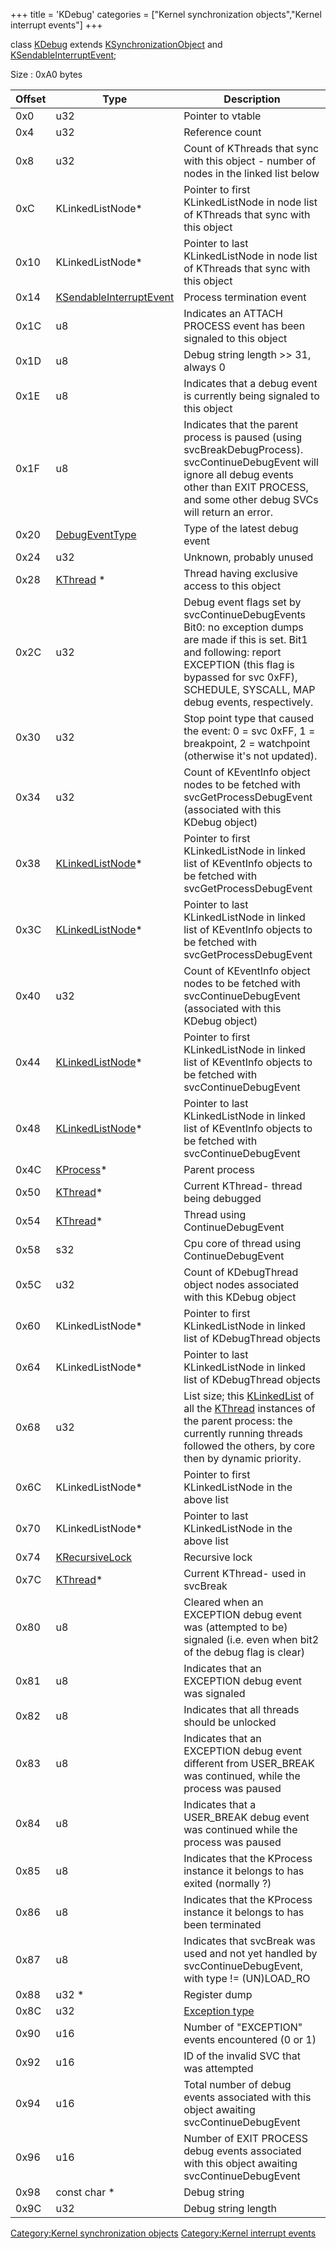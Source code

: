 +++
title = 'KDebug'
categories = ["Kernel synchronization objects","Kernel interrupt events"]
+++

class [KDebug](KDebug "wikilink") extends
[KSynchronizationObject](KSynchronizationObject "wikilink") and
[KSendableInterruptEvent](KSendableInterruptEvent "wikilink");

Size : 0xA0 bytes

| Offset | Type                                                          | Description                                                                                                                                                                                                                     |
|--------|---------------------------------------------------------------|---------------------------------------------------------------------------------------------------------------------------------------------------------------------------------------------------------------------------------|
| 0x0    | u32                                                           | Pointer to vtable                                                                                                                                                                                                               |
| 0x4    | u32                                                           | Reference count                                                                                                                                                                                                                 |
| 0x8    | u32                                                           | Count of KThreads that sync with this object - number of nodes in the linked list below                                                                                                                                         |
| 0xC    | KLinkedListNode\*                                             | Pointer to first KLinkedListNode in node list of KThreads that sync with this object                                                                                                                                            |
| 0x10   | KLinkedListNode\*                                             | Pointer to last KLinkedListNode in node list of KThreads that sync with this object                                                                                                                                             |
| 0x14   | [KSendableInterruptEvent](KSendableInterruptEvent "wikilink") | Process termination event                                                                                                                                                                                                       |
| 0x1C   | u8                                                            | Indicates an ATTACH PROCESS event has been signaled to this object                                                                                                                                                              |
| 0x1D   | u8                                                            | Debug string length \>\> 31, always 0                                                                                                                                                                                           |
| 0x1E   | u8                                                            | Indicates that a debug event is currently being signaled to this object                                                                                                                                                         |
| 0x1F   | u8                                                            | Indicates that the parent process is paused (using svcBreakDebugProcess). svcContinueDebugEvent will ignore all debug events other than EXIT PROCESS, and some other debug SVCs will return an error.                           |
| 0x20   | [DebugEventType](SVC "wikilink")                              | Type of the latest debug event                                                                                                                                                                                                  |
| 0x24   | u32                                                           | Unknown, probably unused                                                                                                                                                                                                        |
| 0x28   | [KThread](KThread "wikilink") \*                              | Thread having exclusive access to this object                                                                                                                                                                                   |
| 0x2C   | u32                                                           | Debug event flags set by svcContinueDebugEvents Bit0: no exception dumps are made if this is set. Bit1 and following: report EXCEPTION (this flag is bypassed for svc 0xFF), SCHEDULE, SYSCALL, MAP debug events, respectively. |
| 0x30   | u32                                                           | Stop point type that caused the event: 0 = svc 0xFF, 1 = breakpoint, 2 = watchpoint (otherwise it's not updated).                                                                                                               |
| 0x34   | u32                                                           | Count of KEventInfo object nodes to be fetched with svcGetProcessDebugEvent (associated with this KDebug object)                                                                                                                |
| 0x38   | [KLinkedListNode](KLinkedListNode "wikilink")\*               | Pointer to first KLinkedListNode in linked list of KEventInfo objects to be fetched with svcGetProcessDebugEvent                                                                                                                |
| 0x3C   | [KLinkedListNode](KLinkedListNode "wikilink")\*               | Pointer to last KLinkedListNode in linked list of KEventInfo objects to be fetched with svcGetProcessDebugEvent                                                                                                                 |
| 0x40   | u32                                                           | Count of KEventInfo object nodes to be fetched with svcContinueDebugEvent (associated with this KDebug object)                                                                                                                  |
| 0x44   | [KLinkedListNode](KLinkedListNode "wikilink")\*               | Pointer to first KLinkedListNode in linked list of KEventInfo objects to be fetched with svcContinueDebugEvent                                                                                                                  |
| 0x48   | [KLinkedListNode](KLinkedListNode "wikilink")\*               | Pointer to last KLinkedListNode in linked list of KEventInfo objects to be fetched with svcContinueDebugEvent                                                                                                                   |
| 0x4C   | [KProcess](KProcess "wikilink")\*                             | Parent process                                                                                                                                                                                                                  |
| 0x50   | [KThread](KThread "wikilink")\*                               | Current KThread- thread being debugged                                                                                                                                                                                          |
| 0x54   | [KThread](KThread "wikilink")\*                               | Thread using ContinueDebugEvent                                                                                                                                                                                                 |
| 0x58   | s32                                                           | Cpu core of thread using ContinueDebugEvent                                                                                                                                                                                     |
| 0x5C   | u32                                                           | Count of KDebugThread object nodes associated with this KDebug object                                                                                                                                                           |
| 0x60   | KLinkedListNode\*                                             | Pointer to first KLinkedListNode in linked list of KDebugThread objects                                                                                                                                                         |
| 0x64   | KLinkedListNode\*                                             | Pointer to last KLinkedListNode in linked list of KDebugThread objects                                                                                                                                                          |
| 0x68   | u32                                                           | List size; this [KLinkedList](KLinkedList "wikilink") of all the [KThread](KThread "wikilink") instances of the parent process: the currently running threads followed the others, by core then by dynamic priority.            |
| 0x6C   | KLinkedListNode\*                                             | Pointer to first KLinkedListNode in the above list                                                                                                                                                                              |
| 0x70   | KLinkedListNode\*                                             | Pointer to last KLinkedListNode in the above list                                                                                                                                                                               |
| 0x74   | [KRecursiveLock](KRecursiveLock "wikilink")                   | Recursive lock                                                                                                                                                                                                                  |
| 0x7C   | [KThread](KThread "wikilink")\*                               | Current KThread- used in svcBreak                                                                                                                                                                                               |
| 0x80   | u8                                                            | Cleared when an EXCEPTION debug event was (attempted to be) signaled (i.e. even when bit2 of the debug flag is clear)                                                                                                           |
| 0x81   | u8                                                            | Indicates that an EXCEPTION debug event was signaled                                                                                                                                                                            |
| 0x82   | u8                                                            | Indicates that all threads should be unlocked                                                                                                                                                                                   |
| 0x83   | u8                                                            | Indicates that an EXCEPTION debug event different from USER_BREAK was continued, while the process was paused                                                                                                                   |
| 0x84   | u8                                                            | Indicates that a USER_BREAK debug event was continued while the process was paused                                                                                                                                              |
| 0x85   | u8                                                            | Indicates that the KProcess instance it belongs to has exited (normally ?)                                                                                                                                                      |
| 0x86   | u8                                                            | Indicates that the KProcess instance it belongs to has been terminated                                                                                                                                                          |
| 0x87   | u8                                                            | Indicates that svcBreak was used and not yet handled by svcContinueDebugEvent, with type != (UN)LOAD_RO                                                                                                                         |
| 0x88   | u32 \*                                                        | Register dump                                                                                                                                                                                                                   |
| 0x8C   | u32                                                           | [Exception type](SVC#EXCEPTION_event "wikilink")                                                                                                                                                                                |
| 0x90   | u16                                                           | Number of "EXCEPTION" events encountered (0 or 1)                                                                                                                                                                               |
| 0x92   | u16                                                           | ID of the invalid SVC that was attempted                                                                                                                                                                                        |
| 0x94   | u16                                                           | Total number of debug events associated with this object awaiting svcContinueDebugEvent                                                                                                                                         |
| 0x96   | u16                                                           | Number of EXIT PROCESS debug events associated with this object awaiting svcContinueDebugEvent                                                                                                                                  |
| 0x98   | const char \*                                                 | Debug string                                                                                                                                                                                                                    |
| 0x9C   | u32                                                           | Debug string length                                                                                                                                                                                                             |

[Category:Kernel synchronization
objects](Category:Kernel_synchronization_objects "wikilink")
[Category:Kernel interrupt
events](Category:Kernel_interrupt_events "wikilink")